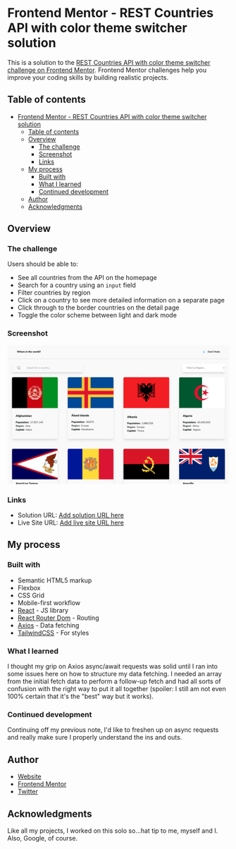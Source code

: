 # Frontend Mentor - REST Countries API with color theme switcher solution

This is a solution to the [REST Countries API with color theme switcher challenge on Frontend Mentor](https://www.frontendmentor.io/challenges/rest-countries-api-with-color-theme-switcher-5cacc469fec04111f7b848ca). Frontend Mentor challenges help you improve your coding skills by building realistic projects.

## Table of contents

- [Frontend Mentor - REST Countries API with color theme switcher solution](#frontend-mentor---rest-countries-api-with-color-theme-switcher-solution)
  - [Table of contents](#table-of-contents)
  - [Overview](#overview)
    - [The challenge](#the-challenge)
    - [Screenshot](#screenshot)
    - [Links](#links)
  - [My process](#my-process)
    - [Built with](#built-with)
    - [What I learned](#what-i-learned)
    - [Continued development](#continued-development)
  - [Author](#author)
  - [Acknowledgments](#acknowledgments)

## Overview

### The challenge

Users should be able to:

- See all countries from the API on the homepage
- Search for a country using an `input` field
- Filter countries by region
- Click on a country to see more detailed information on a separate page
- Click through to the border countries on the detail page
- Toggle the color scheme between light and dark mode

### Screenshot

![Solution screenshot](./src/data/desktop-ss.png)

### Links

- Solution URL: [Add solution URL here](https://github.com/jccdev45/rest-countries-api)
- Live Site URL: [Add live site URL here](https://your-live-site-url.com)

## My process

### Built with

- Semantic HTML5 markup
- Flexbox
- CSS Grid
- Mobile-first workflow
- [React](https://reactjs.org/) - JS library
- [React Router Dom](https://reactrouter.com/web) - Routing
- [Axios](https://www.npmjs.com/package/axios) - Data fetching
- [TailwindCSS](https://tailwindcss.com/) - For styles

### What I learned

I thought my grip on Axios async/await requests was solid until I ran into some issues here on how to structure my data fetching. I needed an array from the initial fetch data to perform a follow-up fetch and had all sorts of confusion with the right way to put it all together (spoiler: I still am not even 100% certain that it's the "best" way but it works).

### Continued development

Continuing off my previous note, I'd like to freshen up on async requests and really make sure I properly understand the ins and outs.

## Author

- [Website](https://www.jccdev.tech)
- [Frontend Mentor](https://www.frontendmentor.io/profile/JordanCruzCorrea)
- [Twitter](https://www.twitter.com/jccdev)

## Acknowledgments

Like all my projects, I worked on this solo so...hat tip to me, myself and I. Also, Google, of course.
